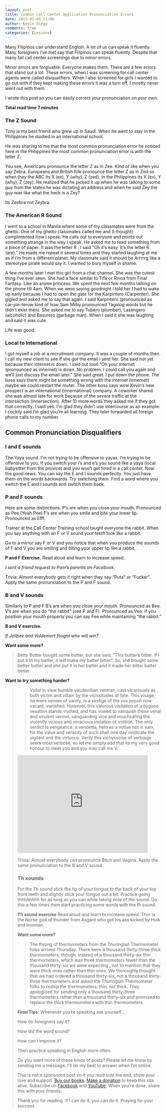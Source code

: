 ```yaml
---
layout: post
title: Common Call Center Application Pronunciation Errors
date: 2013-01-05 11:08
author: Kevin Olega
comments: true
categories: [Lessons]
---
```

Many Filipinos can understand English. A lot of us can speak it fluently. Many foreigners I’ve met say that Filipinos can speak fluently. Despite that many fail call center screenings due to minor errors.

Minor errors are forgivable. Everyone makes them. There are a few errors that stand out a lot. These errors, when I was screening for call center agents were called disqualifiers. When I also screened for girls I wanted to go out with if they kept making these errors it was a turn off. I mostly never went out with them.

I wrote this post so you can easily correct your pronunciation on your own.

**Total read time 7 minutes**

### The Z Sound

Tony is my best friend who grew up in Saudi. When he went to stay in the Philippines he studied in an international school.

He was sharing to me that the most common pronunciation error he noticed here in the Philippines the most common pronunciation error is with the letter Z.

You see, Americans pronounce the letter Z as in Zee. Kind of like when you say Zebra. Europeans and British folk pronounce the letter Z as in Zed so when they the ABC its X (ex), Y (why), Z (zed). In the Philippines its X (ex), Y (why), Z (zey). He realized that he picked it up when he was talking to some guy from the states he was dictating an address and when he said Zey the guy was like what the heck is a Zey?

Its Zeebra not Zeybra.

### The American R Sound

I went to a school in Manila where some of my classmates were from the ghetto. One of my ghetto classmates called me and (I thought) complimented how I speak. He calls out to everyone and points out something strange in the way I speak. He asked me to read something from a piece of paper. It was the letter R . I said “Oh it’s easy. It’s the letter R (are).” He made me repeat it several times and they started laughing at me as if I’m from a different planet. My classmate said it should be Arrrrrg like a stereotype pirate would say it. I wanted to bury myself in shame.

A few months later I met this girl from a chat channel. She was the cutest thing I’ve ever seen. She had a face similar to Tifa or Rinoa from Final Fantasy. Like an anime princess. We spent the next few months talking on the phone till 4am. When we were saying goodnight I told her I had to wake up early because I had to open the gate for the Karpintero (Carpenter). She gigled and asked me to say that again. I said Karpintero (pronounced as car-pin-terow kind of how Sam Milby pronounced Tagalog words but he didn’t exist then). She asked me to say Tubero (plumber), Lasengero (alcoholic) and Basurero (garbage man). When I said it she was laughing and said it was cute.

Life was good.

### Local to International

I got myself a job at a recruitment company. It was a couple of months then. I call my new client to see if she got the email I sent her. She said not yet because their internet is down. I said out loud “Oh your internet (pronounced as innernet) is down. No problem. I could call you again and we’ll just discuss the email later.” She said great. I put down the phone. The boss says there might be something wrong with the internet (innernet) maybe we could restart the router. The other boss says wow Kevin’s new prospect is an international (innernational) company. A coworker shared she was almost late for work because of the severe traffic at the intersection (innersection). After 10 more words they asked me if they got that correctly. I said yes. I’m glad they didn’t use intercourse as an example. I cockily said I’m glad you’re all learning. They later forwarded all foreign phone calls to my number.

## Common Pronunciation Disqualifiers

### I and E sounds

The Yaya sound. I’m not trying to be offensive to yayas. I’m trying to be offensive to you. If you switch your i’s and e’s you sound like a yaya (local babysitter from the provice) and you won’t get hired in a call center. Now the good news. You can say the E and I sounds perfectly. You just have them on the words backwards. Try switching them. Find a word where you switch the E and I sounds and switch them back.

### P and F sounds

Here are some distinctions.
P’s are when you close your mouth.
Pronounced as Pee (Yeah Pee)
F’s are when you smile and bite your lower lip. Pronounced as Efff.

Trainer at the Call Center Training school taught everyone the rabbit. When you say anything with an F or V sound your teeth look like a rabbit.

Go to a mirror say F or V and you notice that when you produce the sounds of F and V you are smiling and biting your upper lip like a rabbit.

**P and F Exercise.** Read aloud and learn to increase speed. 

_I sent a friend request to Pam’s parents on Facebook._

Trivia: Almost everybody gets it right when they say “Puta” or “Fucker”. Apply the same pronunciation to the P and F sound.

### B and V sounds

Similarly to P and F B’s are when you close your mouth. Pronounced as Bee. V’s are when you do “the rabbit” (see P and F). Pronounced as Vee. If you position your mouth properly you can say Fee while maintaining “the rabbit.”

**B and V exercise.** 

_If Jolibee and Voldemort fought who will win?_ 

**Want some more?**

> Betty Botter bought some butter, but she said, “This butter’s bitter. If I put it in my batter, it will make my batter bitter”. So, she bought some better butter and she put it in her batter and it made her bitter batter better.

**Want to try something harder?**

> <blockquote>Voila! In view humble vaudevillian veteran, cast vicariously as both victim and villain by the vicissitudes of fate. This visage, no mere veneer of vanity, is a vestige of the vox populi now vacant, vanished. However, this valorous visitation of a bygone vexation stands vivified, and has vowed to vanquish these venal and virulent vermin, vanguarding vice and vouchsafing the violently vicious and voracious violation of volition. The only verdict is vengeance; a vendetta, held as a votive not in vain, for the value and veracity of such shall one day vindicate the vigilant and the virtuous. Verily this vichyssoise of verbiage veers most verbose, so let me simply add that its my very good honour to meet you and you may call me V.
<iframe src="http://www.youtube.com/embed/IQyqx1K495U" height="315" width="420" allowfullscreen="" frameborder="0"></iframe>

Trivia: Almost everybody can pronounce Bitch and Vagina. Apply the same pronunciation to the B and V sound.

### Th sounds

For the Th sound stick the tip of your tongue to the back of your top front teeth and slightly stick your tongue out a bit. Practice going thhhhhhhh for as long as you can while taking note of the sound. Do this a few times then start practicing some words with the th sound.

**Th sound exercise** Read aloud and learn to increase speed. Thor is the Norse god of thunder from Asgard who got his ass kicked by Hulk and Ironman. 

**Want some more?**

> The throng of thermometers from the Thuringian Thermometer folks arrived Thursday. There were a thousand thirty-three thick thermometers, though, instead of a thousand thirty-six thin thermometers, which was three thermometers fewer than the thousand thirty-six we were expecting , not to mention that they were thick ones rather than thin ones. We thoroughly thought that we had ordered a thousand thirty-six, not a thousand thirty-three thermometers and asked the Thuringian Thermometer folks to reship the thermometers; thin, not thick. They apologized for sending only a thousand thirty-three thermometers rather than a thousand thirty-six and promised to replace the thick thermometers with thin thermometers.

**Final Tips:** Whenever you’re speaking ask yourself...

How do foreigners say it?

How did the word sound?

How can I improve it?

Then practice speaking in English more often.

Do you want more of these kinds of posts? Please let me know by sending me a message. I'll do my best to answer when I'm online.

This is not a sponsored post so if you read until the end, show your love and support. [Buy our books](http://callcentertrainingtips.com/promos/).  [Make a donation](http://callcentertrainingtips.com/support/) to keep this site alive. Subscribe on [Facebook](https://www.facebook.com/callcentertrainingtips/) and [YouTube](https://www.youtube.com/channel/UCSRyiovg_InMdQAe7Fn0LtA). When you're done, share this with your friends. 

Thank you for reading. If I can do it, you can do it. Praying for your success.

